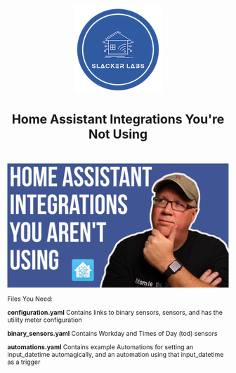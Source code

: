 <div align="center">
<img src="../images/slacker_labs.png">
<h1>Home Assistant Integrations You're Not Using</h1>
<br>

[![Watch the video](../images/videos/tn-5integrations.png)](https://youtu.be/QZB_o62AuV0)

</div>


Files You Need:

**configuration.yaml** 
Contains links to binary sensors, sensors, and has the utility meter configuration

**binary_sensors.yaml** 
Contains Workday and Times of Day (tod) sensors

**automations.yaml**
Contains example Automations for setting an input_datetime automagically, and an automation using that input_datetime as a trigger


    

